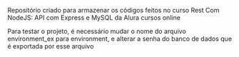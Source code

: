 Repositório criado para armazenar os códigos feitos no curso Rest Com NodeJS: API com Express e MySQL da Alura cursos online

Para testar o projeto, é necessário mudar o nome do arquivo environment_ex para environment, e alterar a senha do banco de dados que é exportada por esse arquivo
